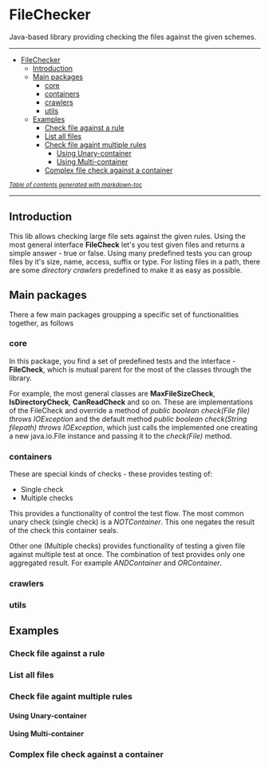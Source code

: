 # FileChecker
Java-based library providing checking the files against the given schemes.

---

- [FileChecker](#filechecker)
  * [Introduction](#introduction)
  * [Main packages](#main-packages)
    + [core](#core)
    + [containers](#containers)
    + [crawlers](#crawlers)
    + [utils](#utils)
  * [Examples](#examples)
    + [Check file against a rule](#check-file-against-a-rule)
    + [List all files](#list-all-files)
    + [Check file againt multiple rules](#check-file-againt-multiple-rules)
      - [Using Unary-container](#using-unary-container)
      - [Using Multi-container](#using-multi-container)
    + [Complex file check against a container](#complex-file-check-against-a-container)

<small><i><a href='http://ecotrust-canada.github.io/markdown-toc/'>Table of contents generated with markdown-toc</a></i></small>


---

## Introduction

This lib allows checking large file sets against the given rules. Using the most general interface **FileCheck** let's you test given files and returns a simple answer - true or false.
Using many predefined tests you can group files by it's size, name, access, suffix or type. For listing files in a path, there are some *directory crawlers* predefined to make it as easy as possible.



## Main packages

There a few main packages groupping a specific set of functionalities together, as follows


### core

In this package, you find a set of predefined tests and the interface - **FileCheck**, which is mutual parent for the most of the classes through the library.

For example, the most general classes are **MaxFileSizeCheck**, **IsDirectoryCheck**, **CanReadCheck** and so on. These are implementations of the FileCheck and override a method of 
*public boolean check(File file) throws IOException* and the default method *public boolean check(String filepath) throws IOException*, which just calls the implemented one creating 
a new java.io.File instance and passing it to the *check(File)* method.


### containers

These are special kinds of checks - these provides testing of:

  - Single check
  - Multiple checks
  
This provides a functionality of control the test flow. The most common unary check (single check) is a *NOTContainer*. 
This one negates the result of the check this container seals.

Other one (Multiple checks) provides functionality of testing a given file against multiple test at once. The combination of test provides only one aggregated result.
For example *ANDContainer* and *ORContainer*.



### crawlers



### utils



## Examples


### Check file against a rule




### List all files



### Check file againt multiple rules

#### Using Unary-container

#### Using Multi-container



### Complex file check against a container




